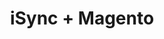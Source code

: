 ---
title: "iSync + Magento"
seoTitle: "iSync Magento Integration"
seoDescription: "Integrate iSync and Magento, and you'll be able to streamline your workflow, simplify the ordering process and save time - and money. Find out more about how a iSync Magento Integration can help your business."
lead: "Let Stock2Shop send product updates from iSync to Magento (1.x or 2.x), as well as automatically raise online orders directly into your ERP and instruct your warehouse to fulfill the order. Here’s how we can help you streamline your workflow."
type: "source-channel"
source: "isync"
channel: "magento"
image: "/images/sap-shopify.png"
imageAlt: isync logo
tags: []
aliases:
    - /integrations/isync-magento/
---